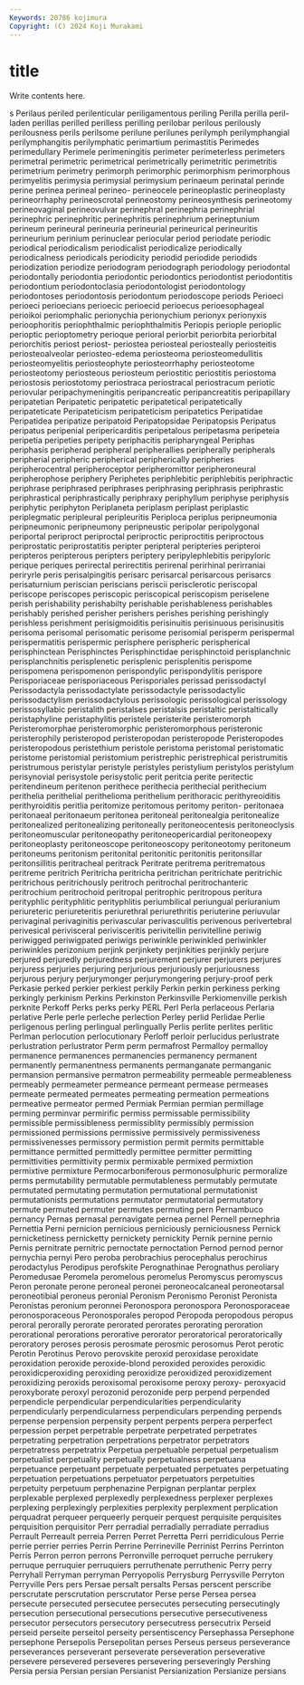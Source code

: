 ```yaml
---
Keywords: 20786 kojimura
Copyright: (C) 2024 Koji Murakami
---
```


# title

Write contents here.



s Perilaus periled perilenticular periligamentous periling Perilla perilla peril-laden perillas
perilled perilless perilling perilobar perilous perilously perilousness perils perilsome perilune
perilunes perilymph perilymphangial perilymphangitis perilymphatic perimartium perimastitis Perimedes perimedullary Perimele
perimeningitis perimeter perimeterless perimeters perimetral perimetric perimetrical perimetrically perimetritic perimetritis
perimetrium perimetry perimorph perimorphic perimorphism perimorphous perimyelitis perimysia perimysial perimysium
perinaeum perinatal perinde perine perinea perineal perineo- perineocele perineoplastic perineoplasty
perineorrhaphy perineoscrotal perineostomy perineosynthesis perineotomy perineovaginal perineovulvar perinephral perinephria perinephrial
perinephric perinephritic perinephritis perinephrium perineptunium perineum perineural perineuria perineurial perineurical
perineuritis perineurium perinium perinuclear periocular period periodate periodic periodical periodicalism
periodicalist periodicalize periodically periodicalness periodicals periodicity periodid periodide periodids periodization
periodize periodogram periodograph periodology periodontal periodontally periodontia periodontic periodontics periodontist
periodontitis periodontium periodontoclasia periodontologist periodontology periodontoses periodontosis periodontum periodoscope periods
Perioeci perioeci perioecians perioecic perioecid perioecus perioesophageal perioikoi periomphalic perionychia
perionychium perionyx perionyxis perioophoritis periophthalmic periophthalmitis Periopis periople perioplic perioptic
perioptometry perioque perioral periorbit periorbita periorbital periorchitis periost periost- periostea
periosteal periosteally periosteitis periosteoalveolar periosteo-edema periosteoma periosteomedullitis periosteomyelitis periosteophyte periosteorrhaphy
periosteotome periosteotomy periosteous periosteum periostitic periostitis periostoma periostosis periostotomy periostraca
periostracal periostracum periotic periovular peripachymeningitis peripancreatic peripancreatitis peripapillary peripatetian Peripatetic
peripatetic peripatetical peripatetically peripateticate Peripateticism peripateticism peripatetics Peripatidae Peripatidea peripatize
peripatoid Peripatopsidae Peripatopsis Peripatus peripatus peripenial peripericarditis peripetalous peripetasma peripeteia
peripetia peripeties peripety periphacitis peripharyngeal Periphas periphasis peripherad peripheral peripherallies
peripherally peripherals peripherial peripheric peripherical peripherically peripheries peripherocentral peripheroceptor peripheromittor
peripheroneural peripherophose periphery Periphetes periphlebitic periphlebitis periphractic periphrase periphrased periphrases
periphrasing periphrasis periphrastic periphrastical periphrastically periphraxy periphyllum periphyse periphysis periphytic
periphyton Periplaneta periplasm periplast periplastic periplegmatic peripleural peripleuritis Periploca periplus
peripneumonia peripneumonic peripneumony peripneustic peripolar peripolygonal periportal periproct periproctal periproctic
periproctitis periproctous periprostatic periprostatitis peripter peripteral peripteries peripteroi peripteros peripterous
peripters periptery peripylephlebitis peripyloric perique periques perirectal perirectitis perirenal perirhinal
perirraniai periryrle peris perisalpingitis perisarc perisarcal perisarcous perisarcs perisaturnium periscian
periscians periscii perisclerotic periscopal periscope periscopes periscopic periscopical periscopism periselene
perish perishability perishabilty perishable perishableness perishables perishably perished perisher perishers
perishes perishing perishingly perishless perishment perisigmoiditis perisinuitis perisinuous perisinusitis perisoma
perisomal perisomatic perisome perisomial perisperm perispermal perispermatitis perispermic perisphere perispheric
perispherical perisphinctean Perisphinctes Perisphinctidae perisphinctoid perisplanchnic perisplanchnitis perisplenetic perisplenic perisplenitis
perispome perispomena perispomenon perispondylic perispondylitis perispore Perisporiaceae perisporiaceous Perisporiales perissad
perissodactyl Perissodactyla perissodactylate perissodactyle perissodactylic perissodactylism perissodactylous perissologic perissological perissology
perissosyllabic peristalith peristalses peristalsis peristaltic peristaltically peristaphyline peristaphylitis peristele peristerite
peristeromorph Peristeromorphae peristeromorphic peristeromorphous peristeronic peristerophily peristeropod peristeropodan peristeropode Peristeropodes
peristeropodous peristethium peristole peristoma peristomal peristomatic peristome peristomial peristomium peristrephic
peristrephical peristrumitis peristrumous peristylar peristyle peristyles peristylium peristylos peristylum perisynovial
perisystole perisystolic perit peritcia perite peritectic peritendineum peritenon perithece perithecia
perithecial perithecium perithelia perithelial perithelioma perithelium perithoracic perithyreoiditis perithyroiditis peritlia
peritomize peritomous peritomy periton- peritonaea peritonaeal peritonaeum peritonea peritoneal peritonealgia
peritonealize peritonealized peritonealizing peritoneally peritoneocentesis peritoneoclysis peritoneomuscular peritoneopathy peritoneopericardial peritoneopexy
peritoneoplasty peritoneoscope peritoneoscopy peritoneotomy peritoneum peritoneums peritonism peritonital peritonitic peritonitis
peritonsillar peritonsillitis peritracheal peritrack Peritrate peritrema peritrematous peritreme peritrich Peritricha
peritricha peritrichan peritrichate peritrichic peritrichous peritrichously peritroch peritrochal peritrochanteric peritrochium
peritrochoid peritropal peritrophic peritropous peritura perityphlic perityphlitic perityphlitis periumbilical periungual
periuranium periureteric periureteritis periurethral periurethritis periuterine periuvular perivaginal perivaginitis perivascular
perivasculitis perivenous perivertebral perivesical perivisceral perivisceritis perivitellin perivitelline periwig periwigged
periwigpated periwigs periwinkle periwinkled periwinkler periwinkles perizonium perjink perjinkety perjinkities
perjinkly perjure perjured perjuredly perjuredness perjurement perjurer perjurers perjures perjuress
perjuries perjuring perjurious perjuriously perjuriousness perjurous perjury perjurymonger perjurymongering perjury-proof
perk Perkasie perked perkier perkiest perkily Perkin perkin perkiness perking
perkingly perkinism Perkins Perkinston Perkinsville Perkiomenville perkish perknite Perkoff Perks
perks perky PERL Perl Perla perlaceous Perlaria perlative Perle perle
perleche perlection Perley perlid Perlidae Perlie perligenous perling perlingual perlingually
Perlis perlite perlites perlitic Perlman perlocution perlocutionary Perloff perloir perlucidus
perlustrate perlustration perlustrator Perm perm permafrost Permalloy permalloy permanence permanences
permanencies permanency permanent permanently permanentness permanents permanganate permanganic permansion permansive
permatron permeability permeable permeableness permeably permeameter permeance permeant permease permeases
permeate permeated permeates permeating permeation permeations permeative permeator permed Permiak
Permian permian permillage perming perminvar permirific permiss permissable permissibility permissible
permissibleness permissiblity permissibly permission permissioned permissions permissive permissively permissiveness permissivenesses
permissory permistion permit permits permittable permittance permitted permittedly permittee permitter
permitting permittivities permittivity permix permixable permixed permixtion permixtive permixture Permocarboniferous
permonosulphuric permoralize perms permutability permutable permutableness permutably permutate permutated permutating
permutation permutational permutationist permutationists permutations permutator permutatorial permutatory permute permuted
permuter permutes permuting pern Pernambuco pernancy Pernas pernasal pernavigate pernea
pernel Pernell pernephria Pernettia Perni pernicion pernicious perniciously perniciousness Pernick
pernicketiness pernicketty pernickety pernickity Pernik pernine pernio Pernis pernitrate pernitric
pernoctate pernoctation Pernod pernod pernor pernychia pernyi Pero peroba perobrachius
perocephalus perochirus perodactylus Perodipus perofskite Perognathinae Perognathus peroliary Peromedusae Peromela
peromelous peromelus Peromyscus peromyscus Peron peronate perone peroneal peronei peroneocalcaneal
peroneotarsal peroneotibial peroneus peronial Peronism Peronismo Peronist Peronista Peronistas peronium
peronnei Peronospora peronospora Peronosporaceae peronosporaceous Peronosporales peropod Peropoda peropodous peropus
peroral perorally perorate perorated perorates perorating peroration perorational perorations perorative
perorator peroratorical peroratorically peroratory peroses perosis perosmate perosmic perosomus Perot
perotic Perotin Perotinus Perovo perovskite peroxid peroxidase peroxidate peroxidation peroxide
peroxide-blond peroxided peroxides peroxidic peroxidicperoxiding peroxiding peroxidize peroxidized peroxidizement peroxidizing
peroxids peroxisomal peroxisome peroxy peroxy- peroxyacid peroxyborate peroxyl perozonid perozonide
perp perpend perpended perpendicle perpendicular perpendicularities perpendicularity perpendicularly perpendicularness perpendiculars
perpending perpends perpense perpension perpensity perpent perpents perpera perperfect perpession
perpet perpetrable perpetrate perpetrated perpetrates perpetrating perpetration perpetrations perpetrator perpetrators
perpetratress perpetratrix Perpetua perpetuable perpetual perpetualism perpetualist perpetuality perpetually perpetualness
perpetuana perpetuance perpetuant perpetuate perpetuated perpetuates perpetuating perpetuation perpetuations perpetuator
perpetuators perpetuities perpetuity perpetuum perphenazine Perpignan perplantar perplex perplexable perplexed
perplexedly perplexedness perplexer perplexes perplexing perplexingly perplexities perplexity perplexment perplication
perquadrat perqueer perqueerly perqueir perquest perquisite perquisites perquisition perquisitor Perr
perradial perradially perradiate perradius Perrault Perreault perreia Perren Perret Perretta
Perri perridiculous Perrie perrie perrier perries Perrin Perrine Perrineville Perrinist
Perrins Perrinton Perris Perron perron perrons Perronville perroquet perruche perrukery
perruque perruquier perruquiers perruthenate perruthenic Perry perry Perryhall Perryman perryman
Perryopolis Perrysburg Perrysville Perryton Perryville Pers pers Persae persalt persalts
Persas perscent perscribe perscrutate perscrutation perscrutator Perse perse Persea persea
persecute persecuted persecutee persecutes persecuting persecutingly persecution persecutional persecutions persecutive
persecutiveness persecutor persecutors persecutory persecutress persecutrix Perseid perseid perseite perseitol
perseity persentiscency Persephassa Persephone persephone Persepolis Persepolitan perses Perseus perseus
perseverance perseverances perseverant perseverate perseveration perseverative persevere persevered perseveres persevering
perseveringly Pershing Persia persia Persian persian Persianist Persianization Persianize persians
